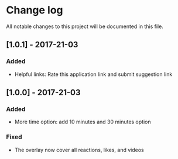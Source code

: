 # Change log
All notable changes to this project will be documented in this file.

## [1.0.1] - 2017-21-03
### Added
- Helpful links: Rate this application link and submit suggestion link

## [1.0.0] - 2017-21-03
### Added
- More time option: add 10 minutes and 30 minutes option

### Fixed
- The overlay now cover all reactions, likes, and videos